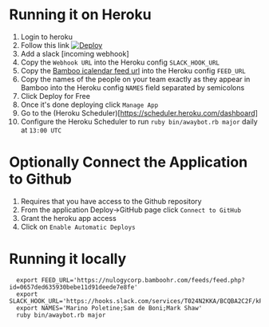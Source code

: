 # Running it on Heroku

1. Login to heroku
2. Follow this link [![Deploy](https://www.herokucdn.com/deploy/button.png)](https://heroku.com/deploy)
3. Add a slack [incoming webhook]
4. Copy the `Webhook URL` into the Heroku config `SLACK_HOOK_URL`
5. Copy the [Bamboo icalendar feed url](https://nulogycorp.bamboohr.com/feeds/manage.php) into the Heroku config `FEED_URL` 
6. Copy the names of the people on your team exactly as they appear in Bamboo into the Heroku config `NAMES` field
separated by semicolons
7. Click Deploy for Free
8. Once it's done deploying click `Manage App`
9. Go to the (Heroku Scheduler)[https://scheduler.heroku.com/dashboard]
10. Configure the Heroku Scheduler to run `ruby bin/awaybot.rb major` daily at `13:00 UTC`

Optionally Connect the Application to Github
============================================

1. Requires that you have access to the Github repository
2. From the application Deploy->GitHub page click `Connect to GitHub`
3. Grant the heroku app access
4. Click on `Enable Automatic Deploys`

# Running it locally

```
  export FEED_URL='https://nulogycorp.bamboohr.com/feeds/feed.php?id=0657ded635930bebe11d91deede7e8fe'
  export SLACK_HOOK_URL='https://hooks.slack.com/services/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'
  export NAMES='Marino Poletine;Sam de Boni;Mark Shaw'
  ruby bin/awaybot.rb major
```
